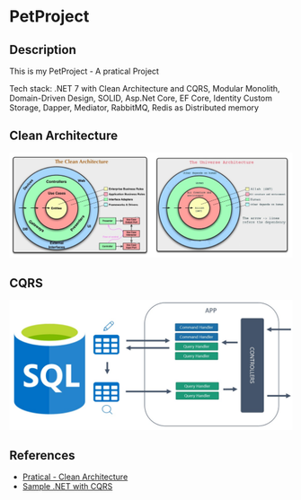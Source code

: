 # PetProject

## Description

This is my PetProject - A pratical Project

Tech stack: .NET 7 with Clean Architecture and CQRS, Modular Monolith, Domain-Driven Design, SOLID, Asp.Net Core, EF Core, Identity Custom Storage, Dapper, Mediator, RabbitMQ, Redis as Distributed memory

## Clean Architecture
![projects_dependencies](docs/CleanArchitecture.jpg)

## CQRS
![projects_dependencies](docs/CQRS.jpg)

## References

 - [ Pratical - Clean Architecture ](https://github.com/phongnguyend/Practical.CleanArchitecture)
 - [ Sample .NET with CQRS ](https://github.com/kgrzybek/sample-dotnet-core-cqrs-api)
